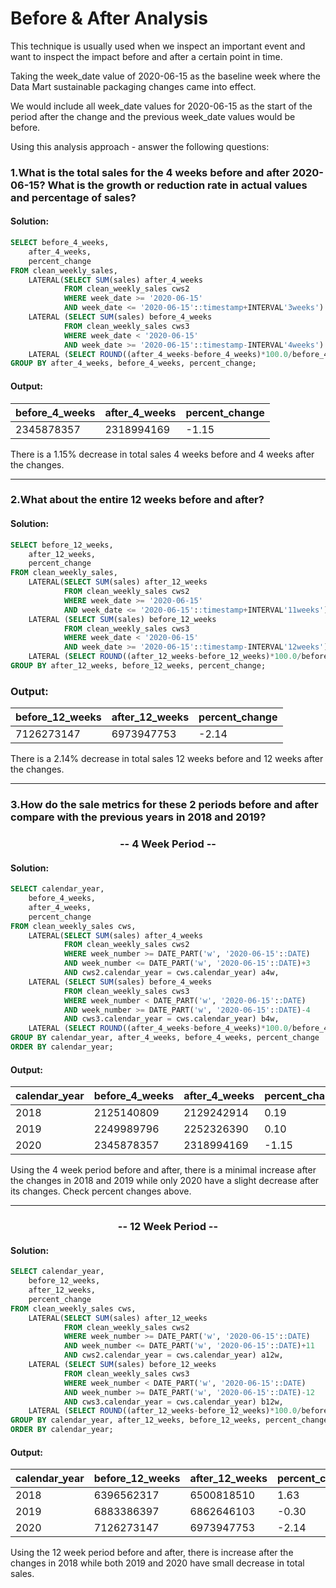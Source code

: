 # Before & After Analysis
This technique is usually used when we inspect an important event and want to inspect the impact before and after a certain point in time.

Taking the week_date value of 2020-06-15 as the baseline week where the Data Mart sustainable packaging changes came into effect.

We would include all week_date values for 2020-06-15 as the start of the period after the change and the previous week_date values would be before.

Using this analysis approach - answer the following questions:

### 1.What is the total sales for the 4 weeks before and after 2020-06-15? What is the growth or reduction rate in actual values and percentage of sales?
#### Solution:
```sql
SELECT before_4_weeks,
	after_4_weeks,
	percent_change
FROM clean_weekly_sales,
	LATERAL(SELECT SUM(sales) after_4_weeks
			FROM clean_weekly_sales cws2 
			WHERE week_date >= '2020-06-15'
			AND week_date <= '2020-06-15'::timestamp+INTERVAL'3weeks') a4w,
	LATERAL (SELECT SUM(sales) before_4_weeks 
			FROM clean_weekly_sales cws3 
			WHERE week_date < '2020-06-15' 
			AND week_date >= '2020-06-15'::timestamp-INTERVAL'4weeks') b4w,
	LATERAL (SELECT ROUND((after_4_weeks-before_4_weeks)*100.0/before_4_weeks, 2) percent_change) pc
GROUP BY after_4_weeks, before_4_weeks, percent_change;
```
#### Output:
 before_4_weeks | after_4_weeks | percent_change
-- | -- | --
2345878357 |    2318994169 |          -1.15

There is a 1.15% decrease in total sales 4 weeks before and 4 weeks after the changes.
<hr>

### 2.What about the entire 12 weeks before and after?
#### Solution:
```sql
SELECT before_12_weeks,
	after_12_weeks,
	percent_change
FROM clean_weekly_sales,
	LATERAL(SELECT SUM(sales) after_12_weeks
			FROM clean_weekly_sales cws2 
			WHERE week_date >= '2020-06-15'
			AND week_date <= '2020-06-15'::timestamp+INTERVAL'11weeks') a12w,
	LATERAL (SELECT SUM(sales) before_12_weeks 
			FROM clean_weekly_sales cws3 
			WHERE week_date < '2020-06-15'
			AND week_date >= '2020-06-15'::timestamp-INTERVAL'12weeks') b12w,
	LATERAL (SELECT ROUND((after_12_weeks-before_12_weeks)*100.0/before_12_weeks, 2) percent_change) pc
GROUP BY after_12_weeks, before_12_weeks, percent_change;
```
### Output:
 before_12_weeks | after_12_weeks | percent_change
-- | -- | --
7126273147 |     6973947753 |          -2.14

There is a 2.14% decrease in total sales 12 weeks before and 12 weeks after the changes.
<hr>
 
### 3.How do the sale metrics for these 2 periods before and after compare with the previous years in 2018 and 2019?

<div align=center><h3>-- 4 Week Period --</h3></div>

#### Solution:
```sql
SELECT calendar_year,
	before_4_weeks,
	after_4_weeks,
	percent_change
FROM clean_weekly_sales cws,
	LATERAL(SELECT SUM(sales) after_4_weeks
			FROM clean_weekly_sales cws2 
			WHERE week_number >= DATE_PART('w', '2020-06-15'::DATE)
			AND week_number <= DATE_PART('w', '2020-06-15'::DATE)+3
		   	AND cws2.calendar_year = cws.calendar_year) a4w,
	LATERAL (SELECT SUM(sales) before_4_weeks 
			FROM clean_weekly_sales cws3 
			WHERE week_number < DATE_PART('w', '2020-06-15'::DATE)
			AND week_number >= DATE_PART('w', '2020-06-15'::DATE)-4
			AND cws3.calendar_year = cws.calendar_year) b4w,
	LATERAL (SELECT ROUND((after_4_weeks-before_4_weeks)*100.0/before_4_weeks, 2) percent_change) pc
GROUP BY calendar_year, after_4_weeks, before_4_weeks, percent_change
ORDER BY calendar_year;
```
#### Output:
 calendar_year | before_4_weeks | after_4_weeks | percent_change
-- | -- | -- | --
2018 |     2125140809 |    2129242914 |           0.19
2019 |     2249989796 |    2252326390 |           0.10
2020 |     2345878357 |    2318994169 |          -1.15

Using the 4 week period before and after, there is a minimal increase after the changes in 2018 and 2019 while only 2020 have a slight decrease after its changes. Check percent changes above.

<hr>

<div align=center><h3>-- 12 Week Period --</h3></div>

#### Solution:
```sql
SELECT calendar_year,
	before_12_weeks,
	after_12_weeks,
	percent_change
FROM clean_weekly_sales cws,
	LATERAL(SELECT SUM(sales) after_12_weeks
			FROM clean_weekly_sales cws2 
			WHERE week_number >= DATE_PART('w', '2020-06-15'::DATE)
			AND week_number <= DATE_PART('w', '2020-06-15'::DATE)+11
		    AND cws2.calendar_year = cws.calendar_year) a12w,
	LATERAL (SELECT SUM(sales) before_12_weeks 
			FROM clean_weekly_sales cws3 
			WHERE week_number < DATE_PART('w', '2020-06-15'::DATE)
			AND week_number >= DATE_PART('w', '2020-06-15'::DATE)-12
			AND cws3.calendar_year = cws.calendar_year) b12w,
	LATERAL (SELECT ROUND((after_12_weeks-before_12_weeks)*100.0/before_12_weeks, 2) percent_change) pc
GROUP BY calendar_year, after_12_weeks, before_12_weeks, percent_change
ORDER BY calendar_year;
```
#### Output:
calendar_year | before_12_weeks | after_12_weeks | percent_change
-- | -- | -- | --
2018 |      6396562317 |     6500818510 |           1.63
2019 |      6883386397 |     6862646103 |          -0.30
2020 |      7126273147 |     6973947753 |          -2.14

Using the 12 week period before and after, there is increase after the changes in 2018 while both 2019 and 2020 have small decrease in total sales.
